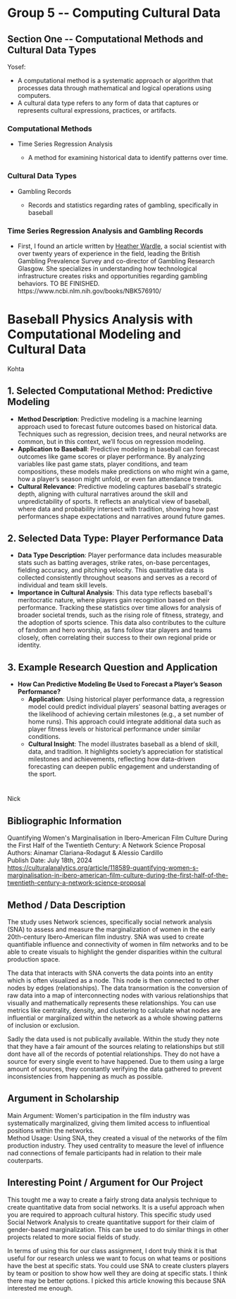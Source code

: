 <h1>Group 5 -- Computing Cultural Data</h1>

<h2>Section One -- Computational Methods and Cultural Data Types</h2>

Yosef:
- A computational method is a systematic approach or algorithm that processes data through mathematical and logical operations using computers.
- A cultural data type refers to any form of data that captures or represents cultural expressions, practices, or artifacts.

<h3>Computational Methods</h3>
<ul>
  <li>Time Series Regression Analysis</li>
    <ul>
      <li>A method for examining historical data to identify patterns over time.</li>
    </ul>
</ul>

<h3>Cultural Data Types</h3>
<ul>
    <li>Gambling Records</li>
        <ul>
            <li> Records and statistics regarding rates of gambling, specifically in baseball</li>
        </ul>
</ul>


<h3>Time Series Regression Analysis and Gambling Records</h3>
<ul>
    <li>First, I found an article written by <a href="https://www.gla.ac.uk/schools/socialpolitical/staff/heatherwardle/">Heather Wardle</a>, a social scientist with over twenty years of experience in the field, leading the British Gambling Prevalence Survey and co-director of Gambling Research Glasgow. She specializes in understanding how technological infrastructure creates risks and opportunities regarding gambling behaviors.
    TO BE FINISHED. https://www.ncbi.nlm.nih.gov/books/NBK576910/</li>
</ul>

# Baseball Physics Analysis with Computational Modeling and Cultural Data
Kohta

## 1. Selected Computational Method: Predictive Modeling
- **Method Description**: Predictive modeling is a machine learning approach used to forecast future outcomes based on historical data. Techniques such as regression, decision trees, and neural networks are common, but in this context, we’ll focus on regression modeling.
- **Application to Baseball**: Predictive modeling in baseball can forecast outcomes like game scores or player performance. By analyzing variables like past game stats, player conditions, and team compositions, these models make predictions on who might win a game, how a player’s season might unfold, or even fan attendance trends.
- **Cultural Relevance**: Predictive modeling captures baseball's strategic depth, aligning with cultural narratives around the skill and unpredictability of sports. It reflects an analytical view of baseball, where data and probability intersect with tradition, showing how past performances shape expectations and narratives around future games.

## 2. Selected Data Type: Player Performance Data
- **Data Type Description**: Player performance data includes measurable stats such as batting averages, strike rates, on-base percentages, fielding accuracy, and pitching velocity. This quantitative data is collected consistently throughout seasons and serves as a record of individual and team skill levels.
- **Importance in Cultural Analysis**: This data type reflects baseball's meritocratic nature, where players gain recognition based on their performance. Tracking these statistics over time allows for analysis of broader societal trends, such as the rising role of fitness, strategy, and the adoption of sports science. This data also contributes to the culture of fandom and hero worship, as fans follow star players and teams closely, often correlating their success to their own regional pride or identity.

## 3. Example Research Question and Application
- **How Can Predictive Modeling Be Used to Forecast a Player’s Season Performance?**
  - **Application**: Using historical player performance data, a regression model could predict individual players' seasonal batting averages or the likelihood of achieving certain milestones (e.g., a set number of home runs). This approach could integrate additional data such as player fitness levels or historical performance under similar conditions.
  - **Cultural Insight**: The model illustrates baseball as a blend of skill, data, and tradition. It highlights society’s appreciation for statistical milestones and achievements, reflecting how data-driven forecasting can deepen public engagement and understanding of the sport. 


# 
Nick  

## Bibliographic Information
Quantifying Women's Marginalisation in Ibero-American Film Culture During the First Half of the Twentieth Century: A Network Science Proposal  
Authors: Ainamar Clariana-Rodagut & Alessio Cardillo  
Publish Date: July 18th, 2024  
https://culturalanalytics.org/article/118589-quantifying-women-s-marginalisation-in-ibero-american-film-culture-during-the-first-half-of-the-twentieth-century-a-network-science-proposal  

## Method / Data Description
The study uses Network sciences, specifically social network analysis (SNA) to assess and measure the marginalization of women in the early 20th-century Ibero-American film industry. SNA was used to create quantifiable influence and connectivity of women in film networks and to be able to create visuals to highlight the gender disparities within the cultural production space.  

The data that interacts with SNA converts the data points into an entity which is often visualized as a node. This node is then connected to other nodes by edges (relationships). The data transormation is the conversion of raw data into a map of interconnecting nodes with various relationships that visually and mathematically represents these relationships. You can use metrics like centrality, density, and clustering to calculate what nodes are influential or marginalized within the network as a whole showing patterns of inclusion or exclusion.  

Sadly the data used is not publically available. Within the study they note that they have a fair amount of the sources relating to relationships but still dont have all of the records of potential relationships. They do not have a source for every single event to have happened. Due to them using a large amount of sources, they constantly verifying the data gathered to prevent inconsistencies from happening as much as possible.

## Argument in Scholarship
Main Argument: Women's participation in the film industry was systematically marginalized, giving them limited access to influentioal positions within the networks.  
Method Usage: Using SNA, they created a visual of the networks of the film production industry. They used centrality to measure the level of influence nad connections of female participants had in relation to their male couterparts.  

## Interesting Point / Argument for Our Project
This tought me a way to create a fairly strong data analysis technique to create quantitative data from social networks. It is a useful approach when you are required to approach cultural history. This specific study used Social Network Analysis to create quantitative support for their claim of gender-based marginalization. This can be used to do similar things in other projects related to more social fields of study.  

In terms of using this for our class assignment, I dont truly think it is that useful for our research unless we want to focus on what teams or positions have the best at specific stats. You could use SNA to create clusters players by team or position to show how well they are doing at specific stats. I think there may be better options. I picked this article knowing this because SNA interested me enough.